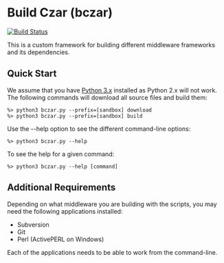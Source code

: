 Build Czar (bczar)
==================

[![Build Status](https://travis-ci.org/SEDS/bczar.svg?branch=master)](https://travis-ci.org/SEDS/bczar)

This is a custom framework for building different middleware frameworks and
its dependencies. 

Quick Start
-----------

We assume that you have [Python 3.x](http://python.org/download/) installed
as Python 2.x will not work. The following commands will download all source files
and build them:

    %> python3 bczar.py --prefix=[sandbox] download
    %> python3 bczar.py --prefix=[sandbox] build

Use the --help option to see the different command-line options:

    %> python3 bczar.py --help

To see the help for a given command:

    %> python3 bczar.py --help [command]

Additional Requirements
------------------------

Depending on what middleware you are building with the scripts, you may
need the following applications installed:

* Subversion
* Git
* Perl (ActivePERL on Windows)

Each of the applications needs to be able to work from the command-line.
